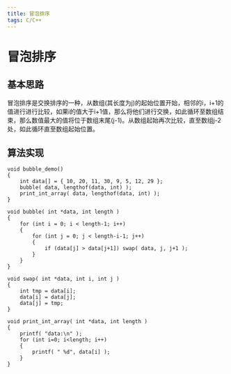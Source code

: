 ```yaml
---
title: 冒泡排序
tags: C/C++
---
```

# 冒泡排序
## 基本思路
冒泡排序是交换排序的一种，从数组(其长度为j)的起始位置开始，相邻的i，i+1的值进行进行比较，如果i的值大于i+1值，那么将他们进行交换，如此循环至数组结束，那么数值最大的值将位于数组末尾(j-1)。从数组起始再次比较，直至数组j-2处，如此循环直至数组起始位置。

## 算法实现
```
void bubble_demo()
{
    int data[] = { 10, 20, 11, 30, 9, 5, 12, 29 };
    bubble( data, lengthof(data, int) );
    print_int_array( data, lengthof(data, int) );
}

void bubble( int *data, int length )
{
    for (int i = 0; i < length-1; i++)
    {
        for (int j = 0; j < length-i-1; j++)
        {
            if (data[j] > data[j+1]) swap( data, j, j+1 );
        }
    }
}

void swap( int *data, int i, int j )
{
    int tmp = data[i];
    data[i] = data[j];
    data[j] = tmp;
}

void print_int_array( int *data, int length )
{
    printf( "data:\n" );
    for (int i=0; i<length; i++)
    {
        printf( " %d", data[i] );
    }
}
```
